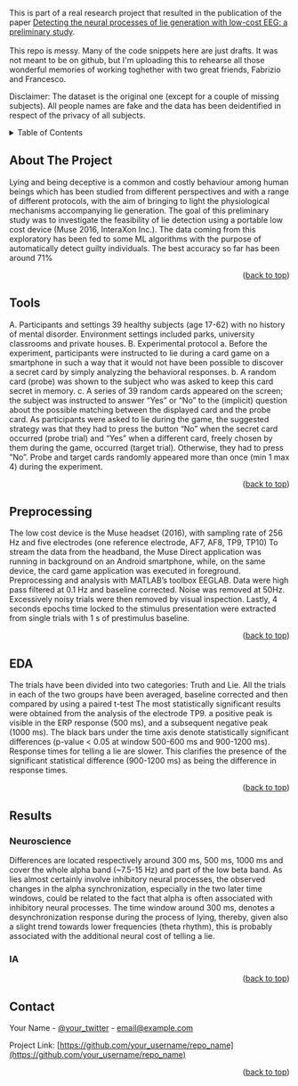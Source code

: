 <div id="top"></div>

This is part of a real research project that resulted in the publication of the paper [Detecting the neural processes of lie generation with low-cost EEG: a preliminary study](./Garofalo_et_al_GNB_2020_paper_35.pdf).   
 <br />
This repo is messy. Many of the code snippets here are just drafts. It was not meant to be on github, but I'm uploading this to rehearse all those wonderful memories of working toghether with two great friends, Fabrizio and Francesco.  

Disclaimer: The dataset is the original one (except for a couple of missing subjects). All people names are fake and the data has been deidentified in respect of the privacy of all subjects.



<!-- TABLE OF CONTENTS -->
<details>
  <summary>Table of Contents</summary>
  <ol>
    <li><a href="#about-the-project">About The Project</a></li>
    <li><a href="#tools">Methods and Tools</a></li>
    <li><a href="#preprocessing">Preprocessing</a></li>
    <li><a href="#eda">Exploratory Data Analysis</a></li>
    <li>
      <a href="#results">Results</a>
      <ul>
        <li><a href="#bio">Neuroscience</a></li>
        <li><a href="#ai">AI</a></li>
      </ul>
    </li>
  </ol>
</details>



<!-- ABOUT THE PROJECT -->
## About The Project

Lying and being deceptive is a common and costly behaviour among human beings which has been studied from different perspectives and with a range of different protocols, with the aim of bringing to light the physiological mechanisms accompanying lie generation. The goal of this preliminary study was to investigate the feasibility of lie detection using a portable low cost device (Muse 2016, InteraXon Inc.). The data coming from this exploratory has been fed to some ML algorithms with the purpose of automatically detect guilty individuals. The best accuracy so far has been around 71%

<p align="right">(<a href="#top">back to top</a>)</p>


<!-- Methods -->
## Tools

A. Participants and settings
39 healthy subjects (age 17-62) with no history of mental disorder.
Environment settings included parks, university classrooms and private houses.
B. Experimental protocol
a. Before the experiment, participants were instructed to lie during a card game on a smartphone in
such a way that it would not have been possible to discover a secret card by simply analyzing the
behavioral responses.
b. A random card (probe) was shown to the subject who was asked to keep this card secret in memory.
c. A series of 39 random cards appeared on the screen; the subject was instructed to answer “Yes” or
“No” to the (implicit) question about the possible matching between the displayed card and the probe
card. As participants were asked to lie during the game, the suggested strategy was that they had to
press the button “No” when the secret card occurred (probe trial) and “Yes” when a different card,
freely chosen by them during the game, occurred (target trial). Otherwise, they had to press ”No”.
Probe and target cards randomly appeared more than once (min 1 max 4) during the experiment.

<p align="right">(<a href="#top">back to top</a>)</p>


<!-- Preprocessing -->
## Preprocessing

The low cost device is the Muse headset (2016), with sampling rate of 256 Hz and five
electrodes (one reference electrode, AF7, AF8, TP9, TP10)
To stream the data from the headband, the Muse Direct application was running in background
on an Android smartphone, while, on the same device, the card game application was executed
in foreground.
Preprocessing and analysis with MATLAB’s toolbox EEGLAB.
Data were high pass filtered at 0.1 Hz and baseline corrected. Noise was removed at 50Hz.
Excessively noisy trials were then removed by visual inspection. Lastly, 4 seconds epochs time
locked to the stimulus presentation were extracted from single trials with 1 s of prestimulus
baseline.
<p align="right">(<a href="#top">back to top</a>)</p>

<!-- Exploratory Data Analysis -->
## EDA

The trials have been divided into two categories: Truth and Lie. All the trials in each of the
two groups have been averaged, baseline corrected and then compared by using a paired t-test
The most statistically significant results were obtained from the analysis of the electrode TP9. a positive peak is visible in the ERP response (500 ms), and a
subsequent negative peak (1000 ms). The black bars under the time axis denote statistically significant differences (p-value < 0.05 at window 500-600 ms and
900-1200 ms).
Response times for telling a lie are slower. This clarifies the presence of the significant statistical difference (900-1200 ms) as being the difference in response
times.

<p align="right">(<a href="#top">back to top</a>)</p>

<!-- Results -->
## Results
### Neuroscience
Differences are located respectively around 300 ms, 500 ms, 1000 ms and cover the whole
alpha band (~7.5-15 Hz) and part of the low beta band. As lies almost certainly involve inhibitory
neural processes, the observed changes in the alpha synchronization, especially in the two later
time windows, could be related to the fact that alpha is often associated with inhibitory neural
processes. The time window around 300 ms, denotes a desynchronization response during the
process of lying, thereby, given also a slight trend towards lower frequencies (theta rhythm), this
is probably associated with the additional neural cost of telling a lie.
### IA

<p align="right">(<a href="#top">back to top</a>)</p>


<!-- CONTACT -->
## Contact

Your Name - [@your_twitter](https://twitter.com/your_username) - email@example.com

Project Link: [https://github.com/your_username/repo_name](https://github.com/your_username/repo_name)

<p align="right">(<a href="#top">back to top</a>)</p>




